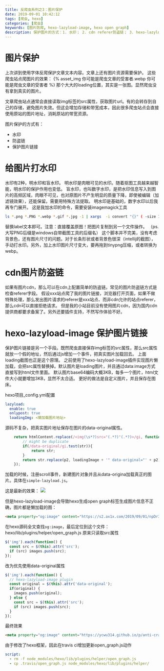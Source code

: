 ```yaml
---
title: 反爬虫系列之3：图片保护
date: 2019-09-01 10:42:12
tags: [爬虫, hexo]
categories: [爬虫]
keywords: [图片防爬, hexo-lazyload-image, hexo open graph]
description: 保护图片的方式：1. 水印； 2. cdn referer防盗链； 3. hexo-lazyload-image懒加载图片插件
---
```


# 图片保护

上次讲到使用字体反爬保护文章文本内容。文章上还有图片资源需要保护。
这些爬虫站点爬图片的效果：
{% asset_img 你可能是爬虫文章的受害者.webp 你可能是爬虫文章的受害者 %}
那个大大的loading位置，其实是一张图。显然爬虫没有拿到真实的图片。

文章爬虫站点通常会直接读取img标签的src属性，获取图片url。有的会转存到自己的存储，避免图片失效。但这会增加存储和带宽成本，因此很多爬虫站点会直接使用原站的图片地址，消耗原站的带宽资源。

<!-- more -->

图片保护的方式有：
- 水印
- 防盗链
- 保护图片链接

# 给图片打水印

水印有2种，明水印和盲水印。
明水印是肉眼可见的水印。随着抠图工具越来越智能，明水印的保护作用也变低。
盲水印，也叫数字水印，是把水印信息写入到图片的高频区域，肉眼不可见，也对原图片不产生明显的质量下降，即使被编辑（加滤镜效果），还能保留。需要用特殊方法提取。
明水印是基础的，数字水印以后我再专门展开。
这是我加水印的命令，需要安装imagemagick工具
```bash
ls *.png *.PNG *.webp *.gif *.jpg -1 | xargs  -i convert "{}" ( -size 150x -background none -fill grey -pointsize 16 -gravity center label:"ycwu314.github.io" -trim -rotate -30 -bordercolor none -border 30 -write mpr:wm +delete +clone -fill mpr:wm  -draw "color 0,0 reset" ) -compose over -composite "{}"
```
替换label文本即可。注意：直接覆盖原图！把图片复制到另一个文件操作。
（ps. 大写PNG后缀是windows自带截图工具的后缀名）
这个脚本并不完美，没有考虑背景色，还有图片尺寸的问题。对于长条形状或者背景色很深（intellij的截图），手动打水印。另外，加上水印图片尺寸变大，要再拖到tinypng压缩，或者转换为webp。

# cdn图片防盗链

如果有图片cdn，那么可以在cdn上配置简单的防盗链。常见的图片防盗链方式是检查referer字段。
假设xxx站点爬了我的图片链接，浏览器打开页面，如果不做特殊处理，那么发出图片请求的referer是xxx站点、而非cdn允许的站点referer，那么cdn可以直接拒绝请求。
但是我的小站目前没有使用图片cdn，因为国内cdn提供商都要求备案了。另外还要插件支持，不然写作体验不好。


# hexo-lazyload-image 保护图片链接

保护图片链接是另一个手段。既然爬虫直接保存img标签的src属性，那么src属性就放一个假的地址，然后通过js增加一个事件，把真实图片加载回去。
上面loading截图也正是这个原理。
之前使用了hexo-lazyload-image插件实现图片懒加载，会把src属性替换掉。默认图片是loading图片，并且通过data:image方式直接写到html文件里面。
默认图片base64编码大概3KB，每多一个图片，html文件大小就要增加3KB，显然不太合适。
更好的做法是自定义图片，并且保存在图床。

hexo项目_config.yml配置
```yml
lazyload:
  enable: true 
  onlypost: true
  loadingImg: <懒加载图片地址>
```

源码不复杂，把真实图片地址保存在图片的data-original属性。
```js
    return htmlContent.replace(/<img(\s*?)src="(.*?)"(.*?)>/gi, function (str, p1, p2) {
        // might be duplicate
        if(/data-original/gi.test(str)){
            return str;
        }
        return str.replace(p2, loadingImage + '" data-original="' + p2);
    });
```

加载的时候，注册scroll事件，新建图片对象并且从data-origina加载真正的图片。具体在`simple-lazyload.js`。

这是最新的效果：
![](https://s2.ax1x.com/2019/09/01/npDr38.png)

但是hexo-lazyload-image会导致hexo生成open graph标签生成图片信息不正确，图片都是懒加载的图：
```html
<meta property="og:image" content="https://s2.ax1x.com/2019/09/01/npDr38.png">
```

在hexo源码全文查找`og:image`，最后定位到这个文件：hexo/lib/plugins/helper/open_graph.js
原来只读取src属性
```js
$('img').each(function() {
  const src = $(this).attr('src');
  if (src) images.push(src);
});
```
改为优先使用data-original属性
```js
$('img').each(function() {
  // hexo-lazyload-image plugin
  const original = $(this).attr('data-original');
  if(original) {
    images.push(original);
  } else {
    const src = $(this).attr('src');
    if (src) images.push(src);
  }
});
```
最终效果
```html
<meta property="og:image" content="https://ycwu314.github.io/p/anti-crawler-part-3-image/你可能是爬虫文章的受害者.webp">
```
由于修改了hexo框架，因此在travis ci增加更新open_graph.js动作
```yml
script:
  - rm -f node_modules/hexo/lib/plugins/helper/open_graph.js 
  - cp .travis/open_graph.js node_modules/hexo/lib/plugins/helper/
```